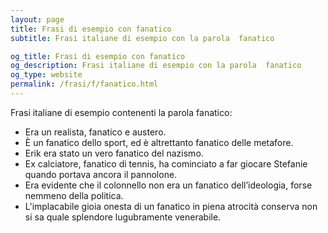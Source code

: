```yaml
---
layout: page
title: Frasi di esempio con fanatico 
subtitle: Frasi italiane di esempio con la parola  fanatico

og_title: Frasi di esempio con fanatico 
og_description: Frasi italiane di esempio con la parola  fanatico
og_type: website
permalink: /frasi/f/fanatico.html
---
```


Frasi italiane di esempio contenenti la parola fanatico:


- Era un realista, fanatico e austero.
- È un fanatico dello sport, ed è altrettanto fanatico delle metafore.
- Erik era stato un vero fanatico del nazismo.
- Ex calciatore, fanatico di tennis, ha cominciato a far giocare Stefanie quando portava ancora il pannolone.
- Era evidente che il colonnello non era un fanatico dell’ideologia, forse nemmeno della politica.
- L'implacabile gioia onesta di un fanatico in piena atrocità conserva non si sa quale splendore lugubramente venerabile.
